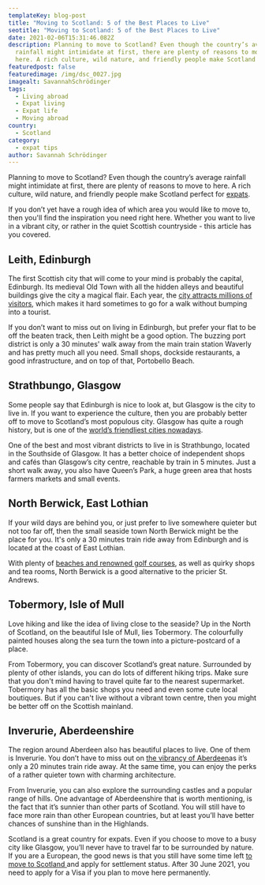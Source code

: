 ```yaml
---
templateKey: blog-post
title: "Moving to Scotland: 5 of the Best Places to Live"
seotitle: "Moving to Scotland: 5 of the Best Places to Live"
date: 2021-02-06T15:31:46.082Z
description: Planning to move to Scotland? Even though the country’s average
  rainfall might intimidate at first, there are plenty of reasons to move to
  here. A rich culture, wild nature, and friendly people make Scotland perfect.
featuredpost: false
featuredimage: /img/dsc_0027.jpg
imagealt: SavannahSchrödinger
tags:
  - Living abroad
  - Expat living
  - Expat life
  - Moving abroad
country:
  - Scotland
category:
  - expat tips
author: Savannah Schrödinger
---
```

Planning to move to Scotland? Even though the country’s average rainfall might intimidate at first, there are plenty of reasons to move to here. A rich culture, wild nature, and friendly people make Scotland perfect for [expats](https://www.thexpatmagazine.com/blog/2019-02-08-what-expatriation-really-is/).

If you don’t yet have a rough idea of which area you would like to move to, then you'll find the inspiration you need right here. Whether you want to live in a vibrant city, or rather in the quiet Scottish countryside - this article has you covered.

## **Leith, Edinburgh**

The first Scottish city that will come to your mind is probably the capital, Edinburgh. Its medieval Old Town with all the hidden alleys and beautiful buildings give the city a magical flair. Each year, the [city attracts millions of visitors](https://www.edinburgh.gov.uk/downloads/file/25200/edinburgh-by-numbers-2019), which makes it hard sometimes to go for a walk without bumping into a tourist.

If you don’t want to miss out on living in Edinburgh, but prefer your flat to be off the beaten track, then Leith might be a good option. The buzzing port district is only a 30 minutes' walk away from the main train station Waverly and has pretty much all you need. Small shops, dockside restaurants, a good infrastructure, and on top of that, Portobello Beach.

## **Strathbungo, Glasgow**

Some people say that Edinburgh is nice to look at, but Glasgow is the city to live in. If you want to experience the culture, then you are probably better off to move to Scotland’s most populous city. Glasgow has quite a rough history, but is one of the [world’s friendliest cities nowadays](https://www.roughguides.com/articles/the-worlds-friendliest-cities-as-voted-by-you/).

One of the best and most vibrant districts to live in is Strathbungo, located in the Southside of Glasgow. It has a better choice of independent shops and cafés than Glasgow’s city centre, reachable by train in 5 minutes. Just a short walk away, you also have Queen’s Park, a huge green area that hosts farmers markets and small events.

## **North Berwick, East Lothian**

If your wild days are behind you, or just prefer to live somewhere quieter but not too far off, then the small seaside town North Berwick might be the place for you. It's only a 30 minutes train ride away from Edinburgh and is located at the coast of East Lothian.

With plenty of [beaches and renowned golf courses](https://www.visitscotland.com/info/towns-villages/north-berwick-p240511), as well as quirky shops and tea rooms, North Berwick is a good alternative to the pricier St. Andrews.

## **Tobermory, Isle of Mull**

Love hiking and like the idea of living close to the seaside? Up in the North of Scotland, on the beautiful Isle of Mull, lies Tobermory. The colourfully painted houses along the sea turn the town into a picture-postcard of a place.

From Tobermory, you can discover Scotland’s great nature. Surrounded by plenty of other islands, you can do lots of different hiking trips. Make sure that you don't mind having to travel quite far to the nearest supermarket. Tobermory has all the basic shops you need and even some cute local boutiques. But if you can't live without a vibrant town centre, then you might be better off on the Scottish mainland.

## **Inverurie, Aberdeenshire**

The region around Aberdeen also has beautiful places to live. One of them is Inverurie. You don’t have to miss out on [the vibrancy of Aberdeen](https://www.visitabdn.com/plan-your-trip/towns-villages/inverurie/)as it’s only a 20 minutes train ride away. At the same time, you can enjoy the perks of a rather quieter town with charming architecture.

From Inverurie, you can also explore the surrounding castles and a popular range of hills. One advantage of Aberdeenshire that is worth mentioning, is the fact that it’s sunnier than other parts of Scotland. You will still have to face more rain than other European countries, but at least you’ll have better chances of sunshine than in the Highlands.

Scotland is a great country for expats. Even if you choose to move to a busy city like Glasgow, you’ll never have to travel far to be surrounded by nature. If you are a European, the good news is that you still have some time left [to move to Scotland ](https://continentalsinscotland.com/2020/11/01/moving-to-scotland-from-europe-things-you-need-to-organise/)and apply for settlement status. After 30 June 2021, you need to apply for a Visa if you plan to move here permanently.
